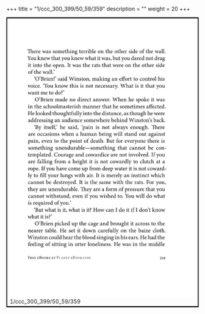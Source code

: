+++
title = "1/ccc_300_399/50_59/359"
description = ""
weight = 20
+++

<table style="border:2px solid black;max-width:800px;max-height:800px;" 
><tr><td><img class="center-fit-jpg"
src="/jpg_/out_jpg_1984__359.jpg"  >1/ccc_300_399/50_59/359</img></td></tr></table>